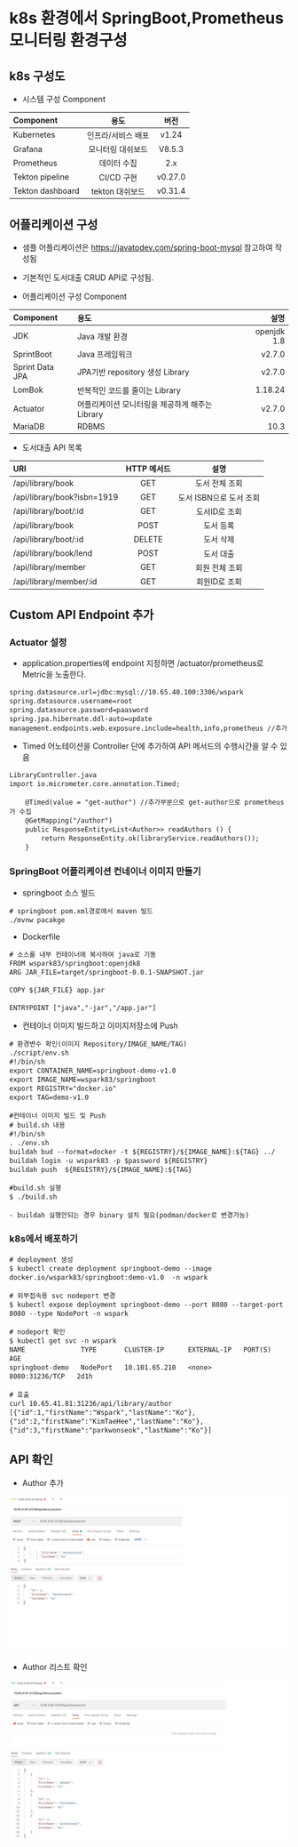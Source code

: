 # k8s 환경에서 SpringBoot,Prometheus 모니터링 환경구성

## k8s 구성도




* 시스템 구성 Component

| Component       | 용도              |          버전 |
| :----------     | :---------------: | :-----------: |
| Kubernetes      | 인프라/서비스 배포 |    v1.24      |
| Grafana         |   모니터링 대쉬보드|   V8.5.3      |
| Prometheus      |   데이터 수집      |    2.x        |
| Tekton pipeline |    CI/CD 구현     |      v0.27.0   |
| Tekton dashboard|  tekton 대쉬보드  |       v0.31.4  |

## 어플리케이션 구성

* 샘플 어플리케이션은 https://javatodev.com/spring-boot-mysql 참고하여 작성됨
* 기본적인 도서대출 CRUD API로 구성됨.

* 어플리케이션 구성 Component

| Component       | 용도                              |          설명         |
| :-------------  | :--------------------------------| ----------------------:|
| JDK             |  Java 개발 환경                   |   openjdk 1.8          | 
| SprintBoot      |  Java 프레임워크                  |    v2.7.0              | 
| Sprint Data JPA | JPA기반 repository 생성 Library   |    v2.7.0              | 
| LomBok          | 반복적인 코드를 줄이는 Library    |      1.18.24            | 
| Actuator        | 어플리케이션 모니터링을 제공하게 해주는 Library |v2.7.0      | 
| MariaDB         |  RDBMS                           |    10.3                | 


* 도서대출 API 목록

| URI                        | HTTP 메서드 |          설명           |
| :----------               | :----------:| :----------------------:|
|/api/library/book           |   GET       |  도서 전체 조회          |
|/api/library/book?isbn=1919 |   GET       |  도서 ISBN으로 도서 조회 |
|/api/library/boot/:id       |   GET       |  도서ID로 조회           |
|/api/library/book           |   POST      |  도서 등록               |
|/api/library/boot/:id       |   DELETE    |  도서 삭제               |
|/api/library/book/lend      |   POST      |  도서 대출               |
|/api/library/member         |   GET       |  회원 전체 조회          |
|/api/library/member/:id     |   GET       |  회원ID로 조회           |



## Custom API Endpoint 추가

### Actuator 설정
* application.properties에 endpoint 지정하면 /actuator/prometheus로 Metric을 노출한다.
```text
spring.datasource.url=jdbc:mysql://10.65.40.100:3306/wspark
spring.datasource.username=root
spring.datasource.password=paasword
spring.jpa.hibernate.ddl-auto=update
management.endpoints.web.exposure.include=health,info,prometheus //추가
```

* Timed 어노테이션을 Controller 단에 추가하여 API 메서드의 수행시간을 알 수 있음

```text
LibraryController.java
import io.micrometer.core.annotation.Timed;

    @Timed(value = "get-author") //추가부분으로 get-author으로 prometheus가 수집
    @GetMapping("/author")
    public ResponseEntity<List<Author>> readAuthors () {
        return ResponseEntity.ok(libraryService.readAuthors());
    }
```
### SpringBoot 어플리케이션 컨네이너 이미지 만들기

* springboot 소스 빌드
```text
# springboot pom.xml경로에서 maven 빌드
./mvnw pacakge
```
* Dockerfile
```text
# 소스를 내부 컨테이너에 복사하여 java로 기동
FROM wspark83/springboot:openjdk8
ARG JAR_FILE=target/springboot-0.0.1-SNAPSHOT.jar

COPY ${JAR_FILE} app.jar

ENTRYPOINT ["java","-jar","/app.jar"]
```

* 컨테이너 이미지 빌드하고 이미지저장소에 Push

```text
# 환경변수 확인(이미지 Repository/IMAGE_NAME/TAG) 
./script/env.sh
#!/bin/sh
export CONTAINER_NAME=springboot-demo-v1.0
export IMAGE_NAME=wspark83/springboot
export REGISTRY="docker.io"
export TAG=demo-v1.0

#컨테이너 이미지 빌드 및 Push
# build.sh 내용
#!/bin/sh
. ./env.sh
buildah bud --format=docker -t ${REGISTRY}/${IMAGE_NAME}:${TAG} ../
buildah login -u wspark83 -p $password ${REGISTRY}
buildah push  ${REGISTRY}/${IMAGE_NAME}:${TAG} 

#build.sh 실행
$ ./build.sh

- buildah 실행안되는 경우 binary 설치 필요(podman/docker로 변경가능)
```


### k8s에서 배포하기

```text
# deployment 생성
$ kubectl create deployment springboot-demo --image docker.io/wspark83/springboot:demo-v1.0  -n wspark

# 외부접속용 svc nodeport 변경
$ kubectl expose deployment springboot-demo --port 8080 --target-port 8080 --type NodePort -n wspark

# nodeport 확인
$ kubectl get svc -n wspark
NAME              TYPE       CLUSTER-IP      EXTERNAL-IP   PORT(S)          AGE
springboot-demo   NodePort   10.101.65.210   <none>        8080:31236/TCP   2d1h

# 호출
curl 10.65.41.81:31236/api/library/author
[{"id":1,"firstName":"Wspark","lastName":"Ko"},{"id":2,"firstName":"KimTaeHee","lastName":"Ko"},{"id":3,"firstName":"parkwonseok","lastName":"Ko"}]
```

## API 확인

* Author 추가
<img src="./springboot-sample/images/spring-api-post.jpg" align="center" />

* Author 리스트 확인
<img src="./springboot-sample/images/spring-api-get.jpg" align="center" />

